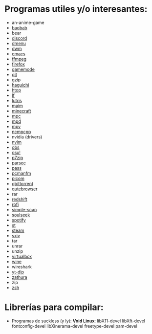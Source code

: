# Programas utiles y/o interesantes:

- an-anime-game
- [baobab](https://gitlab.gnome.org/GNOME/baobab/)
- bear
- [discord](https://discord.com/)
- [dmenu](http://tools.suckless.org/dmenu/)
- [dwm](http://dwm.suckless.org/)
- [emacs](https://www.gnu.org/software/emacs/)
- [ffmpeg](https://ffmpeg.org/)
- [firefox](https://www.mozilla.org/en-US/firefox/new/)
- [gamemode](https://github.com/FeralInteractive/gamemode)
- [git](https://git-scm.com/)
- gzip
- [haguichi](https://github.com/ztefn/haguichi)
- [htop](https://htop.dev/)
- [lf](https://github.com/gokcehan/lf)
- [lutris](https://lutris.net/)
- [maim](https://github.com/naelstrof/maim)
- [minecraft](https://www.minecraft.net/en-us)
- [mpc](https://www.musicpd.org/clients/mpc/)
- [mpd](https://www.musicpd.org/)
- [mpv](https://mpv.io/)
- [ncmpcpp](https://github.com/ncmpcpp/ncmpcpp)
- nvidia (drivers)
- [nvim](https://neovim.io/)
- [obs](https://obsproject.com/)
- [osu!](https://github.com/ppy/osu)
- [p7zip](https://www.7-zip.org/)
- [parsec](https://parsec.app/)
- [pass](https://www.passwordstore.org/)
- [pcmanfm](https://wiki.archlinux.org/title/PCManFM)
- [picom](https://github.com/yshui/picom)
- [qbittorrent](https://www.qbittorrent.org/)
- [qutebrowser](https://qutebrowser.org/)
- rar
- [redshift](https://github.com/jonls/redshift)
- [rofi](https://github.com/davatorium/rofi)
- [simple-scan](https://gitlab.gnome.org/GNOME/simple-scan)
- [soulseek](http://www.slsknet.org/news/)
- [spotify](https://flathub.org/apps/details/com.spotify.Client)
- [st](http://st.suckless.org/)
- [steam](https://store.steampowered.com/)
- [sxiv](https://github.com/xyb3rt/sxiv)
- tar
- unrar
- unzip
- [virtualbox](https://www.virtualbox.org/)
- [wine](https://www.winehq.org/)
- wireshark
- [yt-dlp](https://github.com/yt-dlp/yt-dlp)
- [zathura](https://pwmt.org/projects/zathura/)
- zip
- [zsh](https://zsh.sourceforge.io/)

# Librerías para compilar:

- Programas de suckless (y [ly](https://github.com/fairyglade/ly)):
**Void Linux**: libX11-devel libXft-devel fontconfig-devel libXinerama-devel freetype-devel pam-devel
